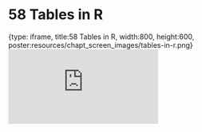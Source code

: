 # 58 Tables in R
 
{type: iframe, title:58 Tables in R, width:800, height:600, poster:resources/chapt_screen_images/tables-in-r.png}
![](https://datatrail-jhu.github.io/DataTrail/no_toc/tables-in-r.html)
 

 
